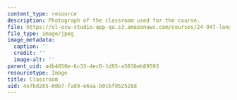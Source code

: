 ```yaml
---
content_type: resource
description: Photograph of the classroom used for the course.
file: https://ol-ocw-studio-app-qa.s3.amazonaws.com/courses/24-947-language-disorders-in-children-spring-2013/4e7bd28560b7fa89e6aab0cbf952528d_24-947_classroom-1.jpg
file_type: image/jpeg
image_metadata:
  caption: ''
  credit: ''
  image-alt: ''
parent_uid: adb4850e-6c33-4ec0-1d95-a5836eb89593
resourcetype: Image
title: Classroom
uid: 4e7bd285-60b7-fa89-e6aa-b0cbf952528d
---
```

